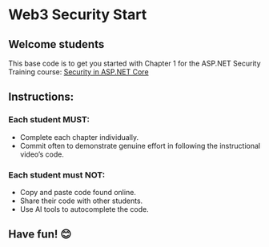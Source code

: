 # Web3 Security Start

## Welcome students
This base code is to get you started with Chapter 1 for the ASP.NET Security Training course:
[Security in ASP.NET Core](https://www.linkedin.com/learning/security-in-asp-dot-net-core/)

## Instructions:

### Each student MUST:
- Complete each chapter individually.  
- Commit often to demonstrate genuine effort in following the instructional video’s code.  

### Each student must NOT:
- Copy and paste code found online.  
- Share their code with other students.  
- Use AI tools to autocomplete the code.  

## Have fun! 😊  

